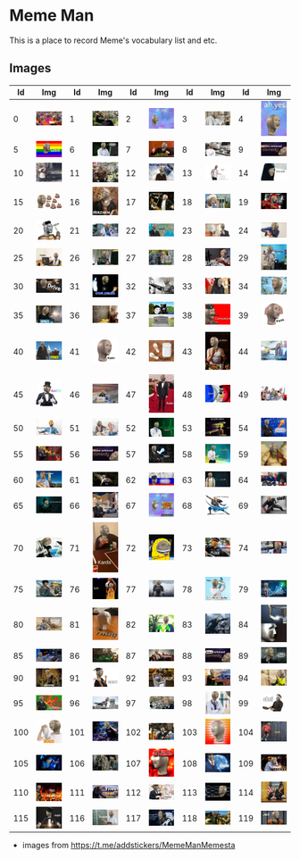 # Meme Man

This is a place to record Meme's vocabulary list and etc.

## Images

| Id | Img | Id | Img | Id | Img | Id | Img | Id | Img |
| -- | --- | -- | --- | -- | --- | -- | --- | -- | --- |
| 0 | ![0](img/png/0.png) | 1 | ![1](img/png/1.png) | 2 | ![2](img/png/2.png) | 3 | ![3](img/png/3.png) | 4 | ![4](img/png/4.png) |
| 5 | ![5](img/png/5.png) | 6 | ![6](img/png/6.png) | 7 | ![7](img/png/7.png) | 8 | ![8](img/png/8.png) | 9 | ![9](img/png/9.png) |
| 10 | ![10](img/png/10.png) | 11 | ![11](img/png/11.png) | 12 | ![12](img/png/12.png) | 13 | ![13](img/png/13.png) | 14 | ![14](img/png/14.png) |
| 15 | ![15](img/png/15.png) | 16 | ![16](img/png/16.png) | 17 | ![17](img/png/17.png) | 18 | ![18](img/png/18.png) | 19 | ![19](img/png/19.png) |
| 20 | ![20](img/png/20.png) | 21 | ![21](img/png/21.png) | 22 | ![22](img/png/22.png) | 23 | ![23](img/png/23.png) | 24 | ![24](img/png/24.png) |
| 25 | ![25](img/png/25.png) | 26 | ![26](img/png/26.png) | 27 | ![27](img/png/27.png) | 28 | ![28](img/png/28.png) | 29 | ![29](img/png/29.png) |
| 30 | ![30](img/png/30.png) | 31 | ![31](img/png/31.png) | 32 | ![32](img/png/32.png) | 33 | ![33](img/png/33.png) | 34 | ![34](img/png/34.png) |
| 35 | ![35](img/png/35.png) | 36 | ![36](img/png/36.png) | 37 | ![37](img/png/37.png) | 38 | ![38](img/png/38.png) | 39 | ![39](img/png/39.png) |
| 40 | ![40](img/png/40.png) | 41 | ![41](img/png/41.png) | 42 | ![42](img/png/42.png) | 43 | ![43](img/png/43.png) | 44 | ![44](img/png/44.png) |
| 45 | ![45](img/png/45.png) | 46 | ![46](img/png/46.png) | 47 | ![47](img/png/47.png) | 48 | ![48](img/png/48.png) | 49 | ![49](img/png/49.png) |
| 50 | ![50](img/png/50.png) | 51 | ![51](img/png/51.png) | 52 | ![52](img/png/52.png) | 53 | ![53](img/png/53.png) | 54 | ![54](img/png/54.png) |
| 55 | ![55](img/png/55.png) | 56 | ![56](img/png/56.png) | 57 | ![57](img/png/57.png) | 58 | ![58](img/png/58.png) | 59 | ![59](img/png/59.png) |
| 60 | ![60](img/png/60.png) | 61 | ![61](img/png/61.png) | 62 | ![62](img/png/62.png) | 63 | ![63](img/png/63.png) | 64 | ![64](img/png/64.png) |
| 65 | ![65](img/png/65.png) | 66 | ![66](img/png/66.png) | 67 | ![67](img/png/67.png) | 68 | ![68](img/png/68.png) | 69 | ![69](img/png/69.png) |
| 70 | ![70](img/png/70.png) | 71 | ![71](img/png/71.png) | 72 | ![72](img/png/72.png) | 73 | ![73](img/png/73.png) | 74 | ![74](img/png/74.png) |
| 75 | ![75](img/png/75.png) | 76 | ![76](img/png/76.png) | 77 | ![77](img/png/77.png) | 78 | ![78](img/png/78.png) | 79 | ![79](img/png/79.png) |
| 80 | ![80](img/png/80.png) | 81 | ![81](img/png/81.png) | 82 | ![82](img/png/82.png) | 83 | ![83](img/png/83.png) | 84 | ![84](img/png/84.png) |
| 85 | ![85](img/png/85.png) | 86 | ![86](img/png/86.png) | 87 | ![87](img/png/87.png) | 88 | ![88](img/png/88.png) | 89 | ![89](img/png/89.png) |
| 90 | ![90](img/png/90.png) | 91 | ![91](img/png/91.png) | 92 | ![92](img/png/92.png) | 93 | ![93](img/png/93.png) | 94 | ![94](img/png/94.png) |
| 95 | ![95](img/png/95.png) | 96 | ![96](img/png/96.png) | 97 | ![97](img/png/97.png) | 98 | ![98](img/png/98.png) | 99 | ![99](img/png/99.png) |
| 100 | ![100](img/png/100.png) | 101 | ![101](img/png/101.png) | 102 | ![102](img/png/102.png) | 103 | ![103](img/png/103.png) | 104 | ![104](img/png/104.png) |
| 105 | ![105](img/png/105.png) | 106 | ![106](img/png/106.png) | 107 | ![107](img/png/107.png) | 108 | ![108](img/png/108.png) | 109 | ![109](img/png/109.png) |
| 110 | ![110](img/png/110.png) | 111 | ![111](img/png/111.png) | 112 | ![112](img/png/112.png) | 113 | ![113](img/png/113.png) | 114 | ![114](img/png/114.png) |
| 115 | ![115](img/png/115.png) | 116 | ![116](img/png/116.png) | 117 | ![117](img/png/117.png) | 118 | ![118](img/png/118.png) | 119 | ![119](img/png/119.png) |

* images from <https://t.me/addstickers/MemeManMemesta>
